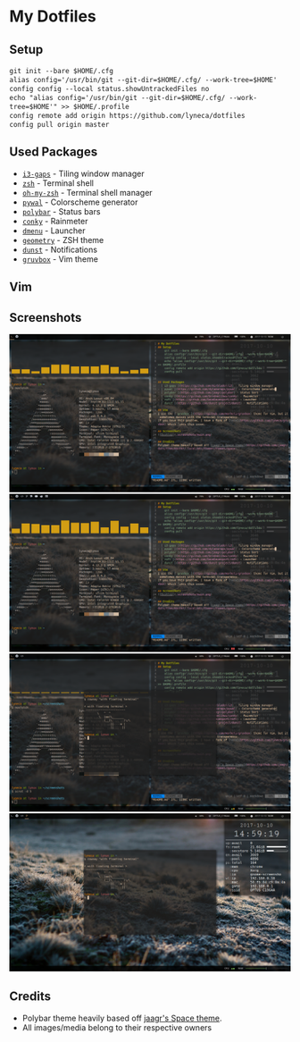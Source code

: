 # My Dotfiles
## Setup
	git init --bare $HOME/.cfg
	alias config='/usr/bin/git --git-dir=$HOME/.cfg/ --work-tree=$HOME'
	config config --local status.showUntrackedFiles no
	echo "alias config='/usr/bin/git --git-dir=$HOME/.cfg/ --work-tree=$HOME'" >> $HOME/.profile
    config remote add origin https://github.com/lyneca/dotfiles
	config pull origin master


## Used Packages
- [`i3-gaps`](https://github.com/Airblader/i3) - Tiling window manager
- [`zsh`](https://zsh.org) - Terminal shell
- [`oh-my-zsh`](https://ohmyz.sh) - Terminal shell manager
- [`pywal`](https://github.com/dylanaraps/pywal) - Colorscheme generator
- [`polybar`](https://github.com/jaagr/polybar) - Status bars
- [`conky`](https://github.com/brndnmtthws/conky) - Rainmeter
- [`dmenu`](https://tools.suckless.org/dmenu/) - Launcher
- [`geometry`](https://github.com/geometry-zsh/geometry) - ZSH theme
- [`dunst`](https://github.com/dunst-project/dunst) - Notifications
- [`gruvbox`](https://github.com/morhetz/gruvbox) - Vim theme

## Vim

## Screenshots
![lots of windows](.screenshots/empty.png)
![full workspaces](.screenshots/full.png)
![floating window](.screenshots/floating.png)
![floating window on empty screen](.screenshots/floating_empty.png)

## Credits
- Polybar theme heavily based off [jaagr's Space theme](https://github.com/jaagr/dots/tree/master/.local/etc/themer/themes/space).
- All images/media belong to their respective owners
